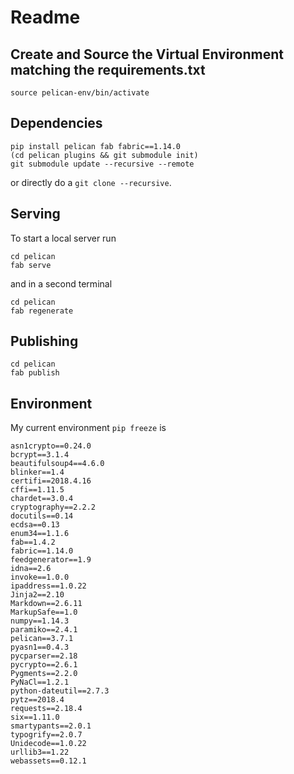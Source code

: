 # Readme

## Create and Source the Virtual Environment matching the requirements.txt

    source pelican-env/bin/activate

## Dependencies

    pip install pelican fab fabric==1.14.0
    (cd pelican plugins && git submodule init)
    git submodule update --recursive --remote

or directly do a `git clone --recursive`.

## Serving
To start a local server run

    cd pelican
    fab serve

and in a second terminal

    cd pelican
    fab regenerate

## Publishing

    cd pelican
    fab publish

## Environment

My current environment `pip freeze` is

    asn1crypto==0.24.0
    bcrypt==3.1.4
    beautifulsoup4==4.6.0
    blinker==1.4
    certifi==2018.4.16
    cffi==1.11.5
    chardet==3.0.4
    cryptography==2.2.2
    docutils==0.14
    ecdsa==0.13
    enum34==1.1.6
    fab==1.4.2
    fabric==1.14.0
    feedgenerator==1.9
    idna==2.6
    invoke==1.0.0
    ipaddress==1.0.22
    Jinja2==2.10
    Markdown==2.6.11
    MarkupSafe==1.0
    numpy==1.14.3
    paramiko==2.4.1
    pelican==3.7.1
    pyasn1==0.4.3
    pycparser==2.18
    pycrypto==2.6.1
    Pygments==2.2.0
    PyNaCl==1.2.1
    python-dateutil==2.7.3
    pytz==2018.4
    requests==2.18.4
    six==1.11.0
    smartypants==2.0.1
    typogrify==2.0.7
    Unidecode==1.0.22
    urllib3==1.22
    webassets==0.12.1